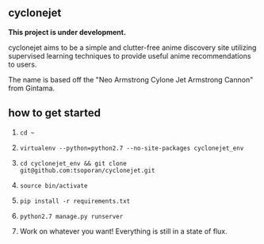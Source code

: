 cyclonejet
----------

**This project is under development.**

cyclonejet aims to be a simple and clutter-free anime discovery site
utilizing supervised learning techniques to provide useful anime recommendations to users. 

The name is based off the "Neo Armstrong Cylone Jet Armstrong Cannon" from Gintama. 

how to get started
------------------

1. ```cd ~```

2. ```virtualenv --python=python2.7 --no-site-packages cyclonejet_env```

3. ```cd cyclonejet_env && git clone git@github.com:tsoporan/cyclonejet.git```

4. ```source bin/activate```

5. ```pip install -r requirements.txt```

6. ```python2.7 manage.py runserver```

7. Work on whatever you want! Everything is still in a state of flux.


